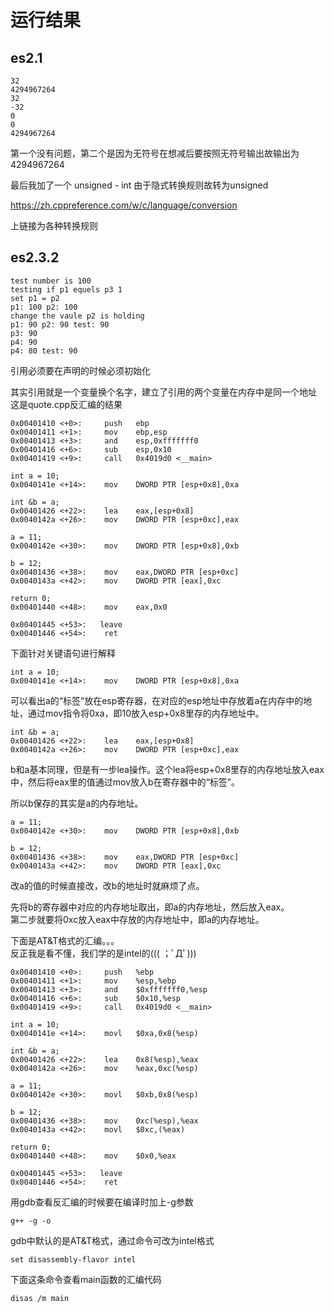 # 运行结果
## es2.1
    32
    4294967264
    32
    -32
    0
    0
    4294967264
第一个没有问题，第二个是因为无符号在想减后要按照无符号输出故输出为4294967264

最后我加了一个 unsigned - int 由于隐式转换规则故转为unsigned

https://zh.cppreference.com/w/c/language/conversion

上链接为各种转换规则
## es2.3.2

    test number is 100
    testing if p1 equels p3 1
    set p1 = p2
    p1: 100 p2: 100
    change the vaule p2 is holding
    p1: 90 p2: 90 test: 90
    p3: 90
    p4: 90
    p4: 80 test: 90
引用必须要在声明的时候必须初始化

其实引用就是一个变量换个名字，建立了引用的两个变量在内存中是同一个地址
这是quote.cpp反汇编的结果

    0x00401410 <+0>:     push   ebp
    0x00401411 <+1>:     mov    ebp,esp
    0x00401413 <+3>:     and    esp,0xfffffff0
    0x00401416 <+6>:     sub    esp,0x10
    0x00401419 <+9>:     call   0x4019d0 <__main>

    int a = 10;
    0x0040141e <+14>:    mov    DWORD PTR [esp+0x8],0xa

    int &b = a;
    0x00401426 <+22>:    lea    eax,[esp+0x8]
    0x0040142a <+26>:    mov    DWORD PTR [esp+0xc],eax

    a = 11;
    0x0040142e <+30>:    mov    DWORD PTR [esp+0x8],0xb

    b = 12;
    0x00401436 <+38>:    mov    eax,DWORD PTR [esp+0xc]
    0x0040143a <+42>:    mov    DWORD PTR [eax],0xc

    return 0;
    0x00401440 <+48>:    mov    eax,0x0

    0x00401445 <+53>:   leave
    0x00401446 <+54>:    ret

下面针对关键语句进行解释

    int a = 10;
    0x0040141e <+14>:    mov    DWORD PTR [esp+0x8],0xa
可以看出a的“标签”放在esp寄存器，在对应的esp地址中存放着a在内存中的地址，通过mov指令将0xa，即10放入esp+0x8里存的内存地址中。

    int &b = a;
    0x00401426 <+22>:    lea    eax,[esp+0x8]
    0x0040142a <+26>:    mov    DWORD PTR [esp+0xc],eax
b和a基本同理，但是有一步lea操作。这个lea将esp+0x8里存的内存地址放入eax中，然后将eax里的值通过mov放入b在寄存器中的“标签”。

所以b保存的其实是a的内存地址。

    a = 11;
    0x0040142e <+30>:    mov    DWORD PTR [esp+0x8],0xb

    b = 12;
    0x00401436 <+38>:    mov    eax,DWORD PTR [esp+0xc]
    0x0040143a <+42>:    mov    DWORD PTR [eax],0xc
改a的值的时候直接改，改b的地址时就麻烦了点。

先将b的寄存器中对应的内存地址取出，即a的内存地址，然后放入eax。  
第二步就要将0xc放入eax中存放的内存地址中，即a的内存地址。

下面是AT&T格式的汇编。。。  
反正我是看不懂，我们学的是intel的((( ；ﾟДﾟ)))

    0x00401410 <+0>:     push   %ebp
    0x00401411 <+1>:     mov    %esp,%ebp
    0x00401413 <+3>:     and    $0xfffffff0,%esp
    0x00401416 <+6>:     sub    $0x10,%esp
    0x00401419 <+9>:     call   0x4019d0 <__main>

    int a = 10;
    0x0040141e <+14>:    movl   $0xa,0x8(%esp)

    int &b = a;
    0x00401426 <+22>:    lea    0x8(%esp),%eax
    0x0040142a <+26>:    mov    %eax,0xc(%esp)

    a = 11;
    0x0040142e <+30>:    movl   $0xb,0x8(%esp)

    b = 12;
    0x00401436 <+38>:    mov    0xc(%esp),%eax
    0x0040143a <+42>:    movl   $0xc,(%eax)

    return 0;
    0x00401440 <+48>:    mov    $0x0,%eax

    0x00401445 <+53>:   leave
    0x00401446 <+54>:    ret
用gdb查看反汇编的时候要在编译时加上-g参数

    g++ -g -o
gdb中默认的是AT&T格式，通过命令可改为intel格式

    set disassembly-flavor intel
下面这条命令查看main函数的汇编代码

    disas /m main